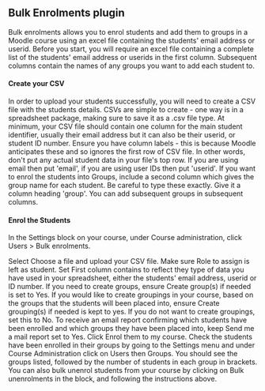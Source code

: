 <h2>Bulk Enrolments plugin</h2>

Bulk enrolments allows you to enrol students and add them to groups in a Moodle course using an excel file containing the students' email address or userid. Before you start, you will require an excel file containing a complete list of the students' email address or userids in the first column. Subsequent columns contain the names of any groups you want to add each student to.

<h4>Create your CSV</h4>

In order to upload your students successfully, you will need to create a CSV file with the students details. CSVs are simple to create - one way is in a spreadsheet package, making sure to save it as a .csv file type. At minimum, your CSV file should contain one column for the main student identifier, usually their email address but it can also be their userid, or student ID number. Ensure you have column labels - this is because Moodle anticipates these and so ignores the first row of CSV file. In other words, don't put any actual student data in your file's top row. If you are using email then put 'email', if you are using user IDs then put 'userid'. If you want to enrol the students into Groups, include a second column which gives the group name for each student. Be careful to type these exactly. Give it a column heading 'group'. You can add subsequent groups in subsequent columns.


<h4>Enrol the Students</h4>

In the Settings block on your course, under Course administration, click Users > Bulk enrolments.

Select Choose a file and upload your CSV file. Make sure Role to assign is left as student. 
Set First column contains to reflect they type of data you have used in your spreadsheet, either the students' email address, userid or ID number. If you need to create groups, ensure Create group(s) if needed is set to Yes. If you would like to create groupings in your course, based on the groups that the students will been placed into, ensure Create grouping(s) if needed is kept to yes. If you do not want to create groupings, set this to No. To receive an email report confirming which students have been enrolled and which groups they have been placed into, keep Send me a mail report set to Yes. Click Enrol them to my course. Check the students have been enrolled in their groups by going to the Settings menu and under Course Administration click on Users then Groups. You should see the groups listed, followed by the number of students in each group in brackets. You can also bulk unenrol students from your course by clicking on Bulk unenrolments in the block, and following the instructions above.
